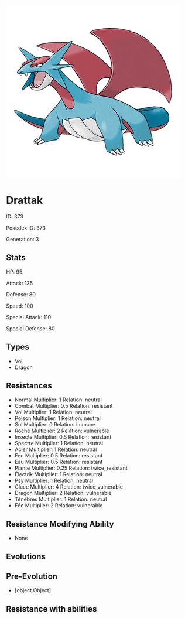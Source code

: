 ![](https://raw.githubusercontent.com/PokeAPI/sprites/master/sprites/pokemon/other/official-artwork/373.png)

# Drattak
ID: 373

Pokedex ID: 373

Generation: 3

## Stats

HP: 95

Attack: 135

Defense: 80

Speed: 100

Special Attack: 110

Special Defense: 80

## Types

- Vol
- Dragon
## Resistances

- Normal Multiplier: 1 Relation: neutral
- Combat Multiplier: 0.5 Relation: resistant
- Vol Multiplier: 1 Relation: neutral
- Poison Multiplier: 1 Relation: neutral
- Sol Multiplier: 0 Relation: immune
- Roche Multiplier: 2 Relation: vulnerable
- Insecte Multiplier: 0.5 Relation: resistant
- Spectre Multiplier: 1 Relation: neutral
- Acier Multiplier: 1 Relation: neutral
- Feu Multiplier: 0.5 Relation: resistant
- Eau Multiplier: 0.5 Relation: resistant
- Plante Multiplier: 0.25 Relation: twice_resistant
- Électrik Multiplier: 1 Relation: neutral
- Psy Multiplier: 1 Relation: neutral
- Glace Multiplier: 4 Relation: twice_vulnerable
- Dragon Multiplier: 2 Relation: vulnerable
- Ténèbres Multiplier: 1 Relation: neutral
- Fée Multiplier: 2 Relation: vulnerable
## Resistance Modifying Ability

- None

## Evolutions

## Pre-Evolution

- [object Object]

## Resistance with abilities
